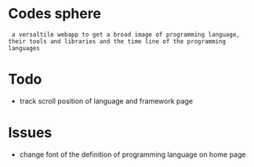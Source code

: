 # Codes sphere 
 ` a versaltile webapp to get a broad image of programming language, their tools and libraries and the time line of the programming languages`


 # Todo
- track scroll position of language and framework page


 # Issues
 - change font of the definition of programming language on home page
 